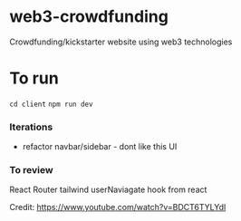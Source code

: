 # web3-crowdfunding
Crowdfunding/kickstarter website using web3 technologies 

# To run 
`cd client`
`npm run dev`

### Iterations
- refactor navbar/sidebar - dont like this UI 

### To review
React Router 
tailwind
userNaviagate hook from react


Credit: https://www.youtube.com/watch?v=BDCT6TYLYdI